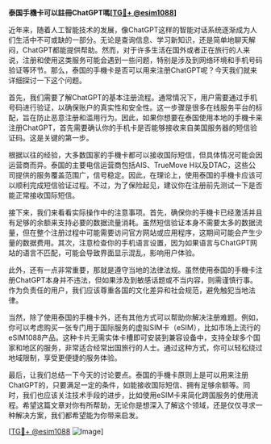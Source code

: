**泰国手機卡可以註冊ChatGPT嗎[[TG💪+ @esim1088](https://t.me/s/esim1088)]**

近年来，随着人工智能技术的发展，像ChatGPT这样的智能对话系统逐渐成为人们生活中不可或缺的一部分。无论是查询信息、学习新知识，还是简单地聊天解闷，ChatGPT都能提供帮助。然而，对于许多生活在国外或者正在旅行的人来说，注册和使用这类服务可能会遇到一些问题，特别是涉及到网络环境和手机号码验证等环节。那么，泰国的手機卡是否可以用来注册ChatGPT呢？今天我们就来详细探讨一下这个问题。

首先，我们需要了解ChatGPT的基本注册流程。通常情况下，用户需要通过手机号码进行验证，以确保账户的真实性和安全性。这一步骤是很多在线服务平台的标配，旨在防止恶意注册和滥用行为。因此，如果你想要在泰国使用本地的手機卡来注册ChatGPT，首先需要确认你的手机卡是否能够接收来自美国服务器的短信验证码。这是关键的第一步。

根据以往的经验，大多数国家的手機卡都可以接收国际短信，但具体情况可能会因运营商而异。泰国的主要电信运营商包括AIS、TrueMove H以及DTAC，这些公司提供的服务覆盖范围广，信号稳定。因此，在理论上，使用泰国的手機卡应该可以顺利完成短信验证过程。不过，为了保险起见，建议你在注册前先测试一下是否能正常接收国际短信。

接下来，我们来看看实际操作中的注意事项。首先，确保你的手機卡已经激活并且有足够的余额来支持必要的数据流量消耗。虽然短信验证本身不需要太多的数据流量，但在整个注册过程中可能需要访问官方网站或应用程序，这期间可能会产生少量的数据费用。其次，注意检查你的手机语言设置，因为如果语言与ChatGPT网站的语言不匹配，可能会导致界面显示混乱，影响用户体验。

此外，还有一点非常重要，那就是遵守当地的法律法规。虽然使用泰国的手機卡注册ChatGPT本身并不违法，但如果涉及到敏感话题或不当内容，则需谨慎行事。作为负责任的用户，我们应该尊重各国的文化差异和社会规范，避免触犯当地法律。

当然，除了使用泰国的手機卡外，还有其他方式可以帮助你解决注册难题。例如，你可以考虑购买一张专门用于国际服务的虚拟SIM卡（eSIM），比如市场上流行的eSIM1088产品。这种卡片无需实体卡槽即可安装到兼容设备中，支持全球多个国家和地区的服务，非常适合经常出国旅行的人士。通过这种方式，你可以轻松绕过地域限制，享受更便捷的服务体验。

最后，让我们总结一下今天的讨论要点。泰国的手機卡原则上是可以用来注册ChatGPT的，只要满足一定的条件，如能接收国际短信、拥有足够余额等。同时，我们也应该关注技术手段的进步，比如使用eSIM卡来简化跨国服务的使用流程。希望这篇文章对你有所帮助，无论你是想深入了解这个领域，还是仅仅寻求一种解决方案，我们都希望能为你带来启发。

[[TG💪+ @esim1088](https://t.me/s/esim1088) ![Image](https://i.postimg.cc/4NQfJmqS/Snipaste-2025-05-13-00-14-12.png)]